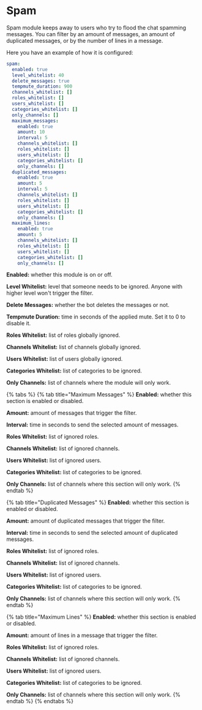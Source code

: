 # Spam

Spam module keeps away to users who try to flood the chat spamming messages. You can filter by an amount of messages, an amount of duplicated messages, or by the number of lines in a message.

Here you have an example of how it is configured:

```yaml
spam:
  enabled: true
  level_whitelist: 40
  delete_messages: true
  tempmute_duration: 900
  channels_whitelist: []
  roles_whitelist: []
  users_whitelist: []
  categories_whitelist: []
  only_channels: []
  maximum_messages:
    enabled: true
    amount: 10
    interval: 5
    channels_whitelist: []
    roles_whitelist: []
    users_whitelist: []
    categories_whitelist: []
    only_channels: []
  duplicated_messages:
    enabled: true
    amount: 5
    interval: 5
    channels_whitelist: []
    roles_whitelist: []
    users_whitelist: []
    categories_whitelist: []
    only_channels: []
  maximum_lines:
    enabled: true
    amount: 5
    channels_whitelist: []
    roles_whitelist: []
    users_whitelist: []
    categories_whitelist: []
    only_channels: []
```

**Enabled:** whether this module is on or off.

**Level Whitelist:** level that someone needs to be ignored. Anyone with higher level won't trigger the filter.

**Delete Messages:** whether the bot deletes the messages or not.

**Tempmute Duration:** time in seconds of the applied mute. Set it to 0 to disable it.

**Roles Whitelist:** list of roles globally ignored.

**Channels Whitelist:** list of channels globally ignored.

**Users Whitelist:** list of users globally ignored.

**Categories Whitelist:** list of categories to be ignored.

**Only Channels:** list of channels where the module will only work.

{% tabs %}
{% tab title="Maximum Messages" %}
**Enabled:** whether this section is enabled or disabled.

**Amount:** amount of messages that trigger the filter.

**Interval:** time in seconds to send the selected amount of messages.

**Roles Whitelist:** list of ignored roles.

**Channels Whitelist:** list of ignored channels.

**Users Whitelist:** list of ignored users.

**Categories Whitelist:** list of categories to be ignored.

**Only Channels:** list of channels where this section will only work.
{% endtab %}

{% tab title="Duplicated Messages" %}
**Enabled:** whether this section is enabled or disabled.

**Amount:** amount of duplicated messages that trigger the filter.

**Interval:** time in seconds to send the selected amount of duplicated messages.

**Roles Whitelist:** list of ignored roles.

**Channels Whitelist:** list of ignored channels.

**Users Whitelist:** list of ignored users.

**Categories Whitelist:** list of categories to be ignored.

**Only Channels:** list of channels where this section will only work.
{% endtab %}

{% tab title="Maximum Lines" %}
**Enabled:** whether this section is enabled or disabled.

**Amount:** amount of lines in a message that trigger the filter.

**Roles Whitelist:** list of ignored roles.

**Channels Whitelist:** list of ignored channels.

**Users Whitelist:** list of ignored users.

**Categories Whitelist:** list of categories to be ignored.

**Only Channels:** list of channels where this section will only work.
{% endtab %}
{% endtabs %}

